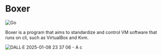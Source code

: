 # Boxer
![Go](https://img.shields.io/badge/go-%2300ADD8.svg?style=for-the-badge&logo=go&logoColor=white)

Boxer is a program that aims to standardize and control VM software that runs on cli, such as VirtualBox and Kvm.

![DALL·E 2025-01-08 23 37 06 - A c](https://github.com/user-attachments/assets/0ef3f3e1-63de-4ac8-8eff-fcc8586d8dc3)
